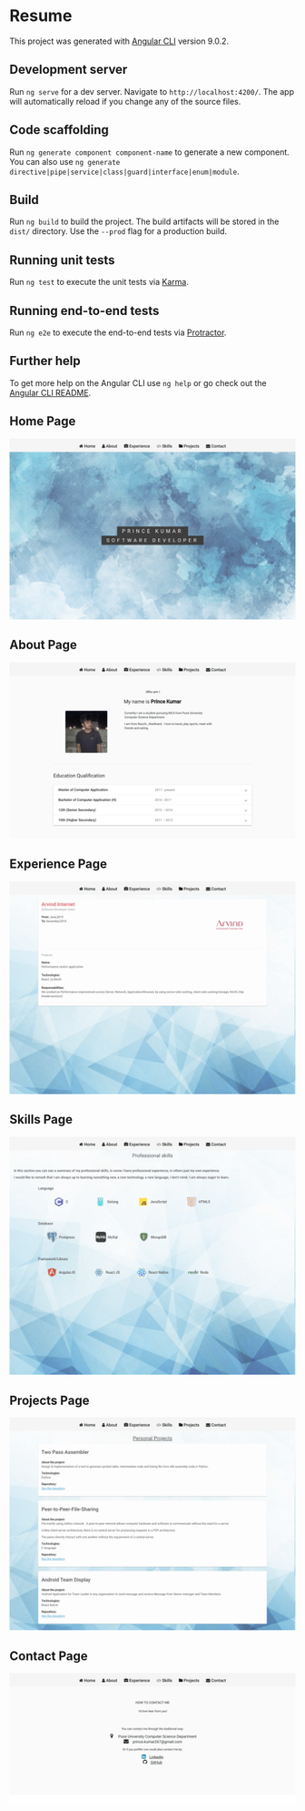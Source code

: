 # Resume

This project was generated with [Angular CLI](https://github.com/angular/angular-cli) version 9.0.2.

## Development server

Run `ng serve` for a dev server. Navigate to `http://localhost:4200/`. The app will automatically reload if you change any of the source files.

## Code scaffolding

Run `ng generate component component-name` to generate a new component. You can also use `ng generate directive|pipe|service|class|guard|interface|enum|module`.

## Build

Run `ng build` to build the project. The build artifacts will be stored in the `dist/` directory. Use the `--prod` flag for a production build.

## Running unit tests

Run `ng test` to execute the unit tests via [Karma](https://karma-runner.github.io).

## Running end-to-end tests

Run `ng e2e` to execute the end-to-end tests via [Protractor](http://www.protractortest.org/).

## Further help

To get more help on the Angular CLI use `ng help` or go check out the [Angular CLI README](https://github.com/angular/angular-cli/blob/master/README.md).

## Home Page 

![alt text](https://github.com/prince267/pucsd2020-pp/blob/master/resume/src/assets/readmeImages/home.png)

## About Page 

![alt text](https://github.com/prince267/pucsd2020-pp/blob/master/resume/src/assets/readmeImages/about-me.png)

## Experience Page 

![alt text](https://github.com/prince267/pucsd2020-pp/blob/master/resume/src/assets/readmeImages/experience.png)

## Skills Page 

![alt text](https://github.com/prince267/pucsd2020-pp/blob/master/resume/src/assets/readmeImages/skills.png)

## Projects Page 

![alt text](https://github.com/prince267/pucsd2020-pp/blob/master/resume/src/assets/readmeImages/projects.png)

## Contact Page 

![alt text](https://github.com/prince267/pucsd2020-pp/blob/master/resume/src/assets/readmeImages/contact.png)




